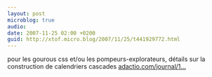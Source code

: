 ```yaml
---
layout: post
microblog: true
audio: 
date: 2007-11-25 02:00 +0200
guid: http://xtof.micro.blog/2007/11/25/t441929772.html
---
```

pour les gourous css et/ou les pompeurs-explorateurs, détails sur la construction de calendriers cascades [adactio.com/journal/1...](http://adactio.com/journal/1378/)
